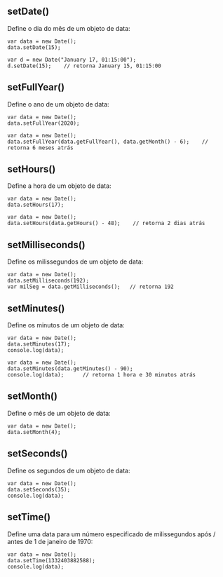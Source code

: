 ## setDate() 
Define o dia do mês de um objeto de data:

    var data = new Date();
    data.setDate(15);
    
    var d = new Date("January 17, 01:15:00");
    d.setDate(15);    // retorna January 15, 01:15:00

## setFullYear()
Define o ano de um objeto de data:

    var data = new Date();
    data.setFullYear(2020);
    
    var data = new Date();
    data.setFullYear(data.getFullYear(), data.getMonth() - 6);    // retorna 6 meses atrás

## setHours()
Define a hora de um objeto de data:

    var data = new Date();
    data.setHours(17);
    
    var data = new Date();
    data.setHours(data.getHours() - 48);    // retorna 2 dias atrás 

## setMilliseconds()
Define os milissegundos de um objeto de data:

    var data = new Date();
    data.setMilliseconds(192);
    var milSeg = data.getMilliseconds();   // retorna 192

## setMinutes()
Define os minutos de um objeto de data:

    var data = new Date();
    data.setMinutes(17);
    console.log(data);
    
    var data = new Date();
    data.setMinutes(data.getMinutes() - 90);
    console.log(data);      // retorna 1 hora e 30 minutos atrás

## setMonth()
Define o mês de um objeto de data:

    var data = new Date();
    data.setMonth(4);

## setSeconds()
Define os segundos de um objeto de data:

    var data = new Date();
    data.setSeconds(35);
    console.log(data);


## setTime()
Define uma data para um número especificado de milissegundos após / antes de 1 de janeiro de 1970:

    var data = new Date();
    data.setTime(1332403882588);
    console.log(data);
